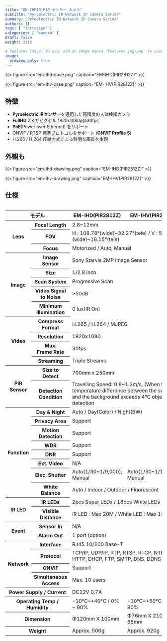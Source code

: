 ```yaml
---
title: "EM-IHPIR PIR センサー カメラ"
subtitle: "Pyroelectric IR Network IP Camera Series"
summary: "Pyroelectric IR Network IP Camera Series"
authors: []
tags: [ "intrusion" ]
categories: [ "camera" ]
draft: false
weight: 2110

# Featured Image: To use, add an image named `featured.jpg/png` to your page's folder.
image:
  preview_only: true
---
```


<div class="container">
<div class="row justify-content-center align-items-end">
<div class="col-sm-6">

{{< figure src="em-ihd-case.png" caption="EM-IHD(PIR2812Z)" >}}

</div>
<div class="col-sm-6">

{{< figure src="em-ihv-case.png" caption="EM-IHV(PIR2812Z)" >}}

</div>
</div>
</div>

## 特徴

- **Pyroelectric IRセンサー**を適用した高精度の人体検知カメラ
- **FullHD** 2メガピクセル 1920x1080p@30fps
- **PoE**(Power over Ethernet) をサポート
- ONVIF / RTSP 標準プロトコルをサポート (**ONVIF Profile S**)
- H.265 / H.264 圧縮方式による鮮明な画質を実現

## 外観も

<div class="container">
<div class="row justify-content-center align-items-end">
<div class="col-sm-6">

{{< figure src="em-ihd-drawing.png" caption="EM-IHD(PIR2812Z)" >}}

</div>
<div class="col-sm-6">

{{< figure src="em-ihv-drawing.png" caption="EM-IHV(PIR2812Z)" >}}

</div>
</div>
</div>

## 仕様

<div style="overflow-x: auto">
<table class="spec">
<thead>
<tr>
<th colspan="2">モデル</th>
<th>EM-IHD(PIR2812Z)</th>
<th>EM-IHV(PIR2812Z)</th>
</tr>
</thead>
<tbody>
<tr>
<th rowspan="3">Lens</th>
<th>Focal Length</th>
<td colspan="2">2.8~12mm</td>
</tr>
<tr>
<th>FOV</th>
<td colspan="2">H : 108.78°(wide)~32.27°(tele) / V : 57.22°(wide)~18.15°(tele)</td>
</tr>
<tr>
<th>Focus</th>
<td colspan="2">Motorized / Auto, Manual</td>
</tr>
<tr>
<th rowspan="5">Image</th>
<th>Image Sensor</th>
<td colspan="2">Sony Starvis 2MP Image Sensor</td>
</tr>
<tr>
<th>Size</th>
<td colspan="2">1/2.8 inch</td>
</tr>
<tr>
<th>Scan System</th>
<td colspan="2">Progressive Scan</td>
</tr>
<tr>
<th>Video Signal<br>to Noise</th>
<td colspan="2">&gt;50dB</td>
</tr>
<tr>
<th>Minimum<br>Illumination</th>
<td colspan="2">0 lux(IR On)</td>
</tr>
<tr>
<th rowspan="4">Video</th>
<th>Compress<br>Format</th>
<td colspan="2">H.265 / H.264 / MJPEG</td>
</tr>
<tr>
<th>Resolution</th>
<td colspan="2">1920x1080</td>
</tr>
<tr>
<th>Max.<br>Frame Rate</th>
<td colspan="2">30fps</td>
</tr>
<tr>
<th>Streaming</th>
<td colspan="2">Triple Streams</td>
</tr>
<tr>
<th rowspan="2">PIR<br>Sensor</th>
<th>Size to Detect</th>
<td colspan="2">700mm x 250mm</td>
</tr>
<tr>
<th>Detection<br>Condition</th>
<td colspan="2">Travelling Speed: 0.8~1.2m/s, (When the temperature difference between the subject and the background exceeds 4℃ object detection</td>
</tr>
<tr>
<th rowspan="8">Function</th>
<th>Day & Night</th>
<td colspan="2">Auto / Day(Color) / Night(BW)</td>
</tr>
<tr>
<th>Privacy Area</th>
<td colspan="2">Support</td>
</tr>
<tr>
<th>Motion<br>Detection</th>
<td colspan="2">Support</td>
</tr>
<tr>
<th>WDR</th>
<td colspan="2">Support</td>
</tr>
<tr>
<th>DNR</th>
<td colspan="2">Support</td>
</tr>
<tr>
<th>Ext. Video</th>
<td colspan="2">N/A</td>
</tr>
<tr>
<th>Elec. Shutter</th>
<td>Auto(1/30~1/9,000), Manual</td>
<td>Auto(1/30~1/15,000), Manual</td>
</tr>
<tr>
<th>White Balance</th>
<td colspan="2">Auto / Indoor / Outdoor / Fluorescent</td>
</tr>
<tr>
<th rowspan="2">IR LED</th>
<th>IR LEDs</th>
<td colspan="2">2pcs Super LEDs / 16pcs White LEDs</td>
</tr>
<tr>
<th>Visible<br>Distance</th>
<td colspan="2">IR LED : Max 20M / White LED : Max 15M</td>
</tr>
<tr>
<th rowspan="2">Event</th>
<th>Sensor In</th>
<td colspan="2">N/A</td>
</tr>
<tr>
<th>Alarm Out</th>
<td colspan="2">1 port (option)</td>
</tr>
<tr>
<th rowspan="4">Network</th>
<th>Interface</th>
<td colspan="2">RJ45 10/100 Base-T</td>
</tr>
<tr>
<th>Protocol</th>
<td colspan="2">TCP/IP, UDP/IP, RTP, RTSP, RTCP, NTP, HTTP, DHCP, FTP, SMTP, DNS, DDNS</td>
</tr>
<tr>
<th>ONVIF</th>
<td colspan="2">Support</td>
</tr>
<tr>
<th>Simultaneous<br>Access</th>
<td colspan="2">Max. 10 users</td>
</tr>
<tr>
<th colspan="2">Power Supply / Current</th>
<td colspan="2">DC12V 0.7A</td>
</tr>
<tr>
<th colspan="2">Operating Temp / Humidity</th>
<td>-10℃~+40℃ / 0% ~ 90%</td>
<td>-10℃~+50℃ / 0% ~ 90%</td>
</tr>
<tr>
<th colspan="2">Dimension</th>
<td>Φ120mm X 100mm</td>
<td>Φ76mm X 210mm X 85mm</td>
</tr>
<tr>
<th colspan="2">Weight</th>
<td>Approx. 500g</td>
<td>Approx. 920g</td>
</tr>
</tbody>
</table>
</div>
